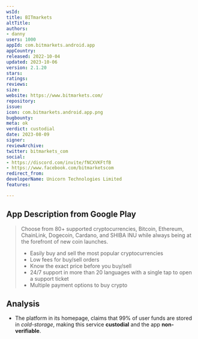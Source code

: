 ```yaml
---
wsId: 
title: BITmarkets
altTitle: 
authors:
- danny
users: 1000
appId: com.bitmarkets.android.app
appCountry: 
released: 2022-10-04
updated: 2023-10-06
version: 2.1.20
stars: 
ratings: 
reviews: 
size: 
website: https://www.bitmarkets.com/
repository: 
issue: 
icon: com.bitmarkets.android.app.png
bugbounty: 
meta: ok
verdict: custodial
date: 2023-08-09
signer: 
reviewArchive: 
twitter: bitmarkets_com
social:
- https://discord.com/invite/fNCXVKFtfB
- https://www.facebook.com/bitmarketscom
redirect_from: 
developerName: Unicorn Technologies Limited
features: 

---
```


## App Description from Google Play

  > Choose from 80+ supported cryptocurrencies, Bitcoin, Ethereum, ChainLink, Dogecoin, Cardano, and SHIBA INU while always being at the forefront of new coin launches.
  > 
  > - Easily buy and sell the most popular cryptocurrencies
  > - Low fees for buy/sell orders
  > - Know the exact price before you buy/sell
  > - 24/7 support in more than 20 languages ​​with a single tap to open a support ticket
  > - Multiple payment options to buy crypto

## Analysis 

- The platform in its homepage, claims that 99% of user funds are stored in *cold-storage*, making this service **custodial** and the app **non-verifiable**.
